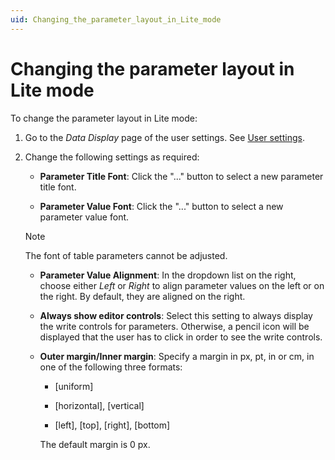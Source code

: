 ```yaml
---
uid: Changing_the_parameter_layout_in_Lite_mode
---
```


# Changing the parameter layout in Lite mode

To change the parameter layout in Lite mode:

1. Go to the *Data Display* page of the user settings. See [User settings](xref:User_settings).

1. Change the following settings as required:

   - **Parameter Title Font**: Click the "..." button to select a new parameter title font.

   - **Parameter Value Font**: Click the "..." button to select a new parameter value font.

   > [!NOTE]
   > The font of table parameters cannot be adjusted.

   - **Parameter Value Alignment**: In the dropdown list on the right, choose either *Left* or *Right* to align parameter values on the left or on the right. By default, they are aligned on the right.

   - **Always show editor controls**: Select this setting to always display the write controls for parameters. Otherwise, a pencil icon will be displayed that the user has to click in order to see the write controls.

   - **Outer margin/Inner margin**: Specify a margin in px, pt, in or cm, in one of the following three formats:

     - [uniform]

     - [horizontal], [vertical]

     - [left], [top], [right], [bottom]

     The default margin is 0 px.
